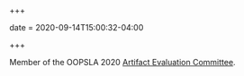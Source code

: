 +++

date = 2020-09-14T15:00:32-04:00

+++

Member of the OOPSLA 2020 [Artifact Evaluation Committee](https://2020.splashcon.org/track/splash-2020-Artifacts).

